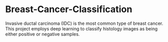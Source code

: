 # Breast-Cancer-Classification
Invasive ductal carcinoma (IDC) is the most common type of breast cancer. This project employs deep learning to classify histology images as being either positive or negative samples.
